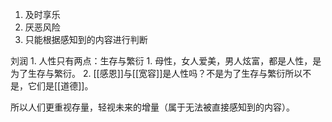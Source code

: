 1. 及时享乐
2. 厌恶风险
3. 只能根据感知到的内容进行判断

刘润
	1. 人性只有两点：生存与繁衍
		1. 母性，女人爱美，男人炫富，都是人性，是为了生存与繁衍。
		2. [[感恩]]与[[宽容]]是人性吗？不是为了生存与繁衍所以不是，它们是[[道德]]。



所以人们更重视存量，轻视未来的增量（属于无法被直接感知到的内容）。